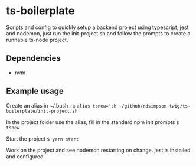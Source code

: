 
# ts-boilerplate
Scripts and config to quickly setup a backend project using typescript, jest and nodemon, just run the init-project.sh and follow the prompts to create a runnable ts-node project.

## Dependencies
* nvm 

## Example usage
Create an alias in ~/.bash_rc
```alias tsnew='sh ~/github/rdsimpson-twig/ts-boilerplate/init-project.sh'```

In the project folder use the alias, fill in the standard npm init prompts
```$ tsnew ```

Start the project
```$ yarn start ```

Work on the project and see nodemon restarting on change. jest is installed and configured

